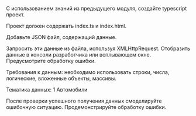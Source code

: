 С использованием знаний из предыдущего модуля, создайте typescript проект.

Проект должен содержать index.ts и index.html.

Добавьте JSON файл, содержащий данные.

Запросить эти данные из файла, используя XMLHttpRequest. Отобразить данные в консоли разработчика или всплывающем окне. Предусмотрите обработку ошибки.

Требования к данным: необходимо использовать строки, числа, логические, вложенные объекты, массивы.

Тематика данных: 1 Автомобили

После проверки успешного получения данных смоделируйте ошибочную ситуацию. Продемонстрируйте обработку ошибки.
